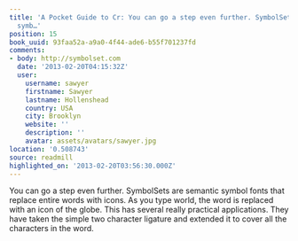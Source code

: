 ```yaml
---
title: 'A Pocket Guide to Cr: You can go a step even further. SymbolSets are semantic
  symb…'
position: 15
book_uuid: 93faa52a-a9a0-4f44-ade6-b55f701237fd
comments:
- body: http://symbolset.com
  date: '2013-02-20T04:15:32Z'
  user:
    username: sawyer
    firstname: Sawyer
    lastname: Hollenshead
    country: USA
    city: Brooklyn
    website: ''
    description: ''
    avatar: assets/avatars/sawyer.jpg
location: '0.508743'
source: readmill
highlighted_on: '2013-02-20T03:56:30.000Z'
---
```


You can go a step even further. SymbolSets are semantic symbol fonts that replace entire words with icons. As you type world, the word is replaced with an icon of the globe. This has several really practical applications. They have taken the simple two character ligature and extended it to cover all the characters in the word.